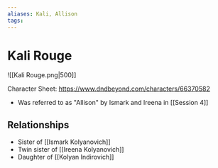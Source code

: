 ```yaml
---
aliases: Kali, Allison
tags: 
---
```


# Kali Rouge

![[Kali Rouge.png|500]]

Character Sheet: https://www.dndbeyond.com/characters/66370582

- Was referred to as "Allison" by Ismark and Ireena in [[Session 4]]

## Relationships
- Sister of [[Ismark Kolyanovich]]
- Twin sister of [[Ireena Kolyanovich]]
- Daughter of [[Kolyan Indirovich]]


